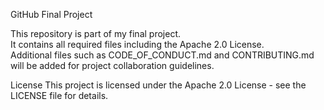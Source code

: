 GitHub Final Project

This repository is part of my final project.  
It contains all required files including the Apache 2.0 License.  
Additional files such as CODE_OF_CONDUCT.md and CONTRIBUTING.md will be added for project collaboration guidelines.

 License
This project is licensed under the Apache 2.0 License - see the LICENSE file for details.
